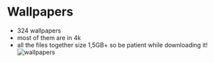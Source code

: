 # Wallpapers
* 324 wallpapers
* most of them are in 4k
* all the files together size 1,5GB+ so be patient while downloading it!
![wallpapers](https://user-images.githubusercontent.com/71463874/117343081-53329880-ae7a-11eb-9f1e-d8b68f1560b9.png)
